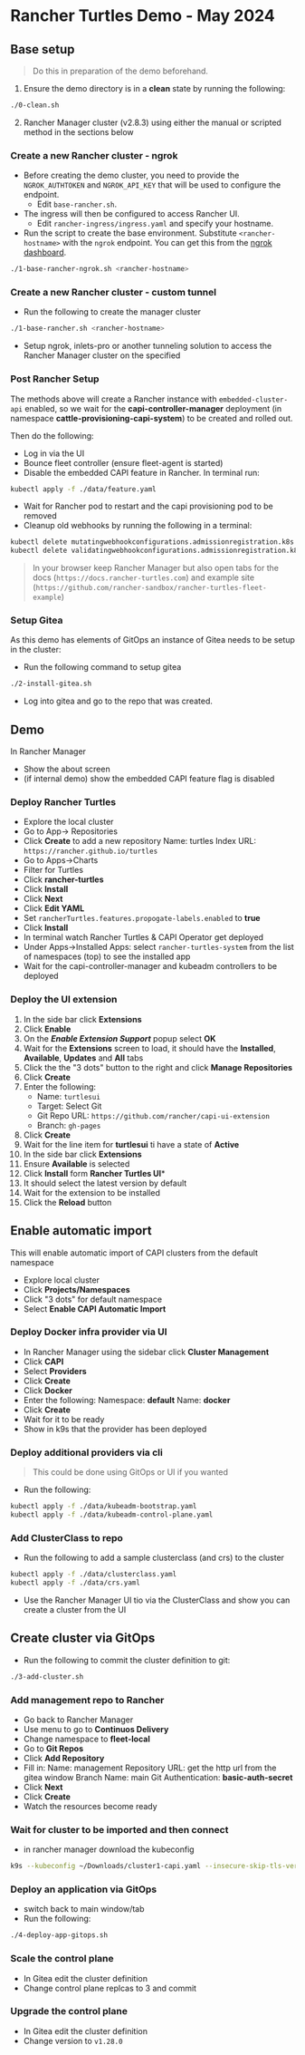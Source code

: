 # Rancher Turtles Demo - May 2024

## Base setup

> Do this in preparation of the demo beforehand. 

1. Ensure the demo directory is in a **clean** state by running the following:

```bash
./0-clean.sh
```

2. Rancher Manager cluster (v2.8.3) using either the manual or scripted method in the sections below

### Create a new Rancher cluster - ngrok

- Before creating the demo cluster, you need to provide the `NGROK_AUTHTOKEN` and `NGROK_API_KEY` that will be used to configure the endpoint.
    - Edit `base-rancher.sh`.
- The ingress will then be configured to access Rancher UI.
    - Edit `rancher-ingress/ingress.yaml` and specify your hostname.
- Run the script to create the base environment. Substitute `<rancher-hostname>` with the `ngrok` endpoint. You can get this from the [ngrok dashboard](https://dashboard.ngrok.com/cloud-edge/endpoints).

```bash
./1-base-rancher-ngrok.sh <rancher-hostname>
```
### Create a new Rancher cluster - custom tunnel

- Run the following to create the manager cluster

```bash
./1-base-rancher.sh <rancher-hostname>
```

- Setup ngrok, inlets-pro or another tunneling solution to access the Rancher Manager cluster on the specified **<rancher-hostname>**

### Post Rancher Setup

The methods above will create a Rancher instance with `embedded-cluster-api` enabled, so we wait for the **capi-controller-manager** deployment (in namespace **cattle-provisioning-capi-system**) to be created and rolled out.

Then do the following:

- Log in via the UI
- Bounce fleet controller (ensure fleet-agent is started)
- Disable the embedded CAPI feature in Rancher. In terminal run:

```bash
kubectl apply -f ./data/feature.yaml
```

- Wait for Rancher pod to restart and the capi provisioning pod to be removed
- Cleanup old webhooks by running the following in a terminal:

```bash
kubectl delete mutatingwebhookconfigurations.admissionregistration.k8s.io mutating-webhook-configuration
kubectl delete validatingwebhookconfigurations.admissionregistration.k8s.io validating-webhook-configuration
```

> In your browser keep Rancher Manager but also open tabs for the docs (`https://docs.rancher-turtles.com`) and example site (`https://github.com/rancher-sandbox/rancher-turtles-fleet-example`)

### Setup Gitea

As this demo has elements of GitOps an instance of Gitea needs to be setup in the cluster:

- Run the following command to setup gitea

```bash
./2-install-gitea.sh
```

- Log into gitea and go to the repo that was created.

## Demo

In Rancher Manager

- Show the about screen
- (if internal demo) show the embedded CAPI feature flag is disabled

### Deploy Rancher Turtles

- Explore the local cluster
- Go to App-> Repositories
- Click **Create** to add a new repository
    Name: turtles
    Index URL: `https://rancher.github.io/turtles`
- Go to Apps->Charts
- Filter for Turtles
- Click **rancher-turtles**
- Click **Install**
- Click **Next**
- Click **Edit YAML**
- Set `rancherTurtles.features.propogate-labels.enabled` to **true**
- Click **Install**
- In terminal watch Rancher Turtles & CAPI Operator get deployed
- Under Apps->Installed Apps: select `rancher-turtles-system` from the list of namespaces (top) to see the installed app
- Wait for the capi-controller-manager and kubeadm controllers to be deployed

### Deploy the UI extension

1. In the side bar click **Extensions**
3. Click **Enable**
4. On the ***Enable Extension Support*** popup select **OK**
5. Wait for the **Extensions** screen to load, it should have the **Installed**, **Available**, **Updates** and **All** tabs
6. Click the the "3 dots" button to the right and click **Manage Repositories**
7. Click **Create**
8. Enter the following:
   - Name: `turtlesui`
   - Target: Select Git
   - Git Repo URL: `https://github.com/rancher/capi-ui-extension`
   - Branch: `gh-pages`
9. Click **Create**
10. Wait for the line item for **turtlesui** ti have a state of **Active**
11. In the side bar click **Extensions**
12. Ensure **Available** is selected
13. Click **Install** form **Rancher Turtles UI***
14. It should select the latest version by default
15. Wait for the extension to be installed
16. Click the **Reload** button

## Enable automatic import

This will enable automatic import of CAPI clusters from the default namespace

- Explore local cluster
- Click **Projects/Namespaces**
- Click "3 dots" for default namespace
- Select **Enable CAPI Automatic Import**

### Deploy Docker infra provider via UI

- In Rancher Manager using the sidebar click **Cluster Management**
- Click **CAPI**
- Select **Providers**
- Click **Create**
- Click **Docker**
- Enter the following:
    Namespace: **default**
    Name: **docker**
- Click **Create**
- Wait for it to be ready
- Show in k9s that the provider has been deployed

### Deploy additional providers via cli

> This could be done using GitOps or UI if you wanted

- Run the following:

```bash
kubectl apply -f ./data/kubeadm-bootstrap.yaml
kubectl apply -f ./data/kubeadm-control-plane.yaml
```

### Add ClusterClass to repo

- Run the following to add a sample  clusterclass (and crs) to the cluster

```bash
kubectl apply -f ./data/clusterclass.yaml
kubectl apply -f ./data/crs.yaml
```

- Use the Rancher Manager UI tio via the ClusterClass and show you can create a cluster from the UI

## Create cluster via GitOps

- Run the following to commit the cluster definition to git:

```bash
./3-add-cluster.sh
```

### Add management repo to Rancher

- Go back to Rancher Manager
- Use menu to go to **Continuos Delivery**
- Change namespace to **fleet-local**
- Go to **Git Repos**
- Click **Add Repository**
- Fill in:
    Name: management
    Repository URL: get the http url from the gitea window
    Branch Name: main
    Git Authentication: **basic-auth-secret**
- Click **Next**
- Click **Create**
- Watch the resources become ready

### Wait for cluster to be imported and then connect

- in rancher manager download the kubeconfig

```bash
k9s --kubeconfig ~/Downloads/cluster1-capi.yaml --insecure-skip-tls-verify
```

### Deploy an application via GitOps

- switch back to main window/tab
- Run the following:

```bash
./4-deploy-app-gitops.sh
```

### Scale the control plane

- In Gitea edit the cluster definition
- Change control plane replcas to 3 and commit

### Upgrade the control plane

- In Gitea edit the cluster definition
- Change version to `v1.28.0`
